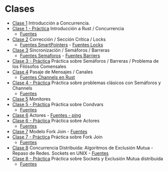 # Clases

* [Clase 1](./clases/1-introduccion.pdf) Introducción a Concurrencia.
* [Clase 1 - Práctica](./clases/1-intro-rust.pdf) Introducción a Rust / Concurrencia
  * [Fuentes](./clases/introduccion.tar.bz2)
* [Clase 2](./clases/2-correccion.pdf) Corrección / Sección Crítica / Locks
  * [Fuentes SmartPointers](./clases/SmartPointers.tar.bz2) - [Fuentes Locks](./clases/Locks.tar.bz2)
* [Clase 3](./clases/3-sincronizacion.pdf) Sincronización / Semáforos / Barreras
  * [Fuentes Semaforos](./clases/Semaforos.tar.bz2) - [Fuentes Barriers](./clases/Barriers.tar.bz2)
* [Clase 3 - Práctica](./clases/practica-semaforos-barriers-filosofos.tar.bz2) Práctica sobre Semáforos / Barreras / Problema de los Filósofos Comensales
* [Clase 4](./clases/4-mensajes-channels.pdf) Pasaje de Mensajes / Canales
  * [Fuentes Channels en Rust](./clases/Channels.tar.bz2)
* [Clase 4 - Práctica](./clases/4-practica-semaforos-channels.pdf) Práctica sobre problemas clásicos con Semáforos y Channels
  * [Fuentes](./clases/practica-semaforos-channels.tar.bz2)
* [Clase 5](./clases/5-monitores.pdf) Monitores
* [Clase 5 - Práctica](./clases/5-practica-condvars.pdf) Práctica sobre Condvars
  * [Fuentes](./clases/practica-condvars.tar.bz2)
* [Clase 6](./clases/6-actores.pdf) Actores - [Fuentes - ping](./clases/ping.tar.bz2)
* [Clase 6 - Práctica](./clases/6-practica-actores.pdf) Práctica sobre Actores
  * [Fuentes](./clases/practica-actores.tar.bz2)
* [Clase 7](./clases/7-fork-join.pdf) Modelo Fork Join - [Fuentes](./clases/forkjoin.tar.bz2)
* [Clase 7 - Práctica](./clases/7-practica-forkjoin.pdf) Práctica sobre Fork Join
  * [Fuentes](./clases/practica-forkjoin.tar.bz2)
* [Clase 8](./clases/8-distrib.pdf) Concurrencia Distribuida: Algoritmos de Exclusión Mutua - Repaso de Redes. Sockets en UNIX - [Fuentes](./clases/8_sockets.tar.bz2)
* [Clase 8 - Práctica](./clases/8-practica-sockets.pdf) Práctica sobre Sockets y Exclusión Mutua distribuida
  * [Fuentes](./clases/practica-sockets.tar.bz2)
